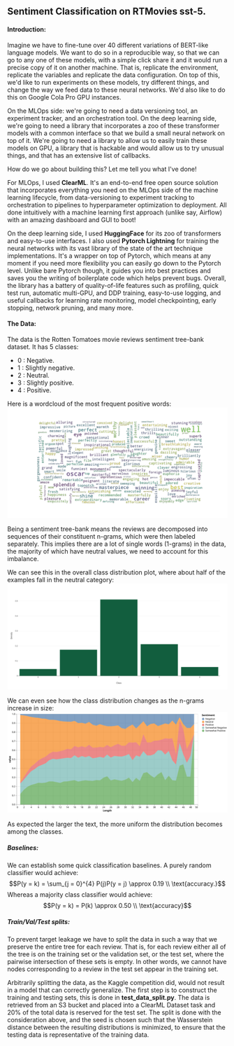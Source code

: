 ## Sentiment Classification on RTMovies sst-5. 

#### Introduction:

Imagine we have to fine-tune over 40 different variations of BERT-like language models. We want to do so in a reproducible way, so that we can go to any one of these models, with a simple click share it and it would run a precise copy of it on another machine. That is, replicate the environment, replicate the variables and replicate the data configuration. On top of this, we'd like to run experiments on these models, try different things, and change the way we feed data to these neural networks. We'd also like to do this on Google Cola Pro GPU instances. 

On the MLOps side: we're going to need a data versioning tool, an experiment tracker, and an orchestration tool. 
On the deep learning side, we're going to need a library that incorporates a zoo of these transformer models with a common interface so that we build a small neural network on top of it. We're going to need a library to allow us to easily train these models on GPU, a library that is hackable and would allow us to try unusual things, and that has an extensive list of callbacks.

How do we go about building this? Let me tell you what I've done!

For MLOps, I used **ClearML**. It's an end-to-end free open source solution that incorporates everything you need on the MLOps side of the machine learning lifecycle, from data-versioning to experiment tracking to orchestration to pipelines to hyperparameter optimization to deployment. All done intuitively with a machine learning first approach (unlike say, Airflow) with an amazing dashboard and GUI to boot!

On the deep learning side, I used **HuggingFace** for its zoo of transformers and easy-to-use interfaces. I also used **Pytorch Lightning** for training the neural networks with its vast library of the state of the art technique implementations. It's a wrapper on top of Pytorch, which means at any moment if you need more flexibility you can easily go down to the Pytorch level. Unlike bare Pytorch though, it guides you into best practices and saves you the writing of boilerplate code which helps prevent bugs. Overall, the library has a battery of quality-of-life features such as profiling, quick test run, automatic multi-GPU, and DDP training, easy-to-use logging, and useful callbacks for learning rate monitoring, model checkpointing, early stopping, network pruning, and many more.

#### The Data:
The data is the Rotten Tomatoes movie reviews sentiment tree-bank dataset. It has 5 classes:
 - 0 : Negative.
 - 1 : Slightly negative.
 - 2 : Neutral.
 - 3 : Slightly positive.
 - 4 : Positive.

Here is a wordcloud of the most frequent positive words:
![plot](./img/sentiment_4.png)

Being a sentiment tree-bank means the reviews are decomposed into sequences of their constituent n-grams, which were then labeled separately. This implies there are a lot of single words (1-grams) in the data, the majority of which have neutral values, we need to account for this imbalance.

We can see this in the overall class distribution plot, where about half of the examples fall in the neutral category:
![plot](./img/class_distribution.png)

We can even see how the class distribution changes as the n-grams increase in size:
![plot](./img/n_gram_dist.svg)

As expected the larger the text, the more uniform the distribution becomes among the classes.

##### Baselines:
We can establish some quick classification baselines. A purely random classifier would achieve:
$$P(y = k) = \sum_{j = 0}^{4} P(j)P(y = j) \approx 0.19 \\ \text{accuracy.}$$
Whereas a majority class classifier would achieve:
$$P(y = k) = P(k) \approx 0.50 \\ \text{accuracy}$$

##### Train/Val/Test splits:
To prevent target leakage we have to split the data in such a way that we preserve the entire tree for each review. That is, for each review either all of the tree is on the training set or the validation set, or the test set, where the pairwise intersection of these sets is empty. In other words, we cannot have nodes corresponding to a review in the test set appear in the training set.

Arbitrarily splitting the data, as the Kaggle competition did, would not result in a model that can correctly generalize.
The first step is to construct the training and testing sets, this is done in **test_data_split.py**. The data is retrieved from an S3 bucket and placed into a ClearML Dataset task and $20\percent$ of the total data is reserved for the test set. 
The split is done with the consideration above, and the seed is chosen such that the Wasserstein distance between the resulting distributions is minimized, to ensure that the testing data is representative of the training data.

